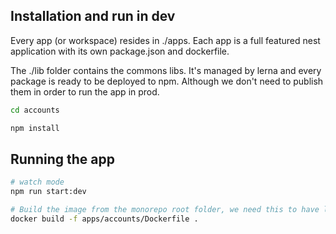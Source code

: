 ## Installation and run in dev

Every app (or workspace) resides in ./apps.
Each app is a full featured nest application with its own package.json and dockerfile.

The ./lib folder contains the commons libs. It's managed by lerna and every package is ready to be deployed to npm. Although we don't need to publish them in order to run the app in prod.

```bash
cd accounts
```

```bash
npm install
```

## Running the app

```bash
# watch mode
npm run start:dev
```

```bash
# Build the image from the monorepo root folder, we need this to have libs in the docker build context
docker build -f apps/accounts/Dockerfile .
```
